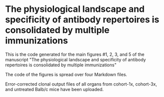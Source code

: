 # The physiological landscape and specificity of antibody repertoires is consolidated by multiple immunizations

This is the code generated for the main figures #1, 2, 3, and 5 of the manuscript "The physiological landscape and specificity of antibody repertoires is consolidated by multiple immunizations"

The code of the figures is spread over four Markdown files.

Error-corrected clonal output files of all organs from cohort-1x, cohort-3x, and untreated Balb/c mice have been uploaded.
